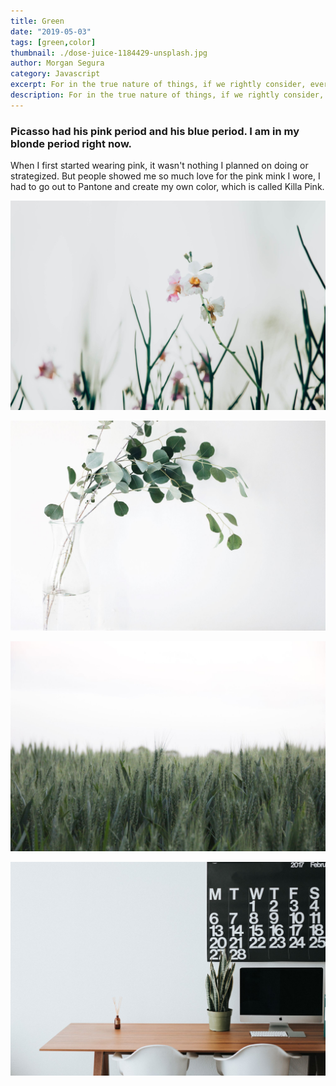 ```yaml
---
title: Green
date: "2019-05-03"
tags: [green,color]
thumbnail: ./dose-juice-1184429-unsplash.jpg
author: Morgan Segura
category: Javascript
excerpt: For in the true nature of things, if we rightly consider, every green tree is far more glorious than if it were made of gold and silver.
description: For in the true nature of things, if we rightly consider, every green tree is far more glorious than if it were made of gold and silver.
---
```


### Picasso had his pink period and his blue period. I am in my blonde period right now.

When I first started wearing pink, it wasn't nothing I planned on doing or strategized. But people showed me so much love for the pink mink I wore, I had to go out to Pantone and create my own color, which is called Killa Pink.

![Green](./chuttersnap-564286-unsplash.jpg)

![Green](./jazmin-quaynor-105210-unsplash.jpg)

![Green](./josh-silver-730329-unsplash.jpg)

![Green](./roman-bozhko-251947-unsplash.jpg)
